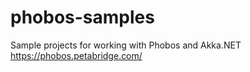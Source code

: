 # phobos-samples
Sample projects for working with Phobos and Akka.NET https://phobos.petabridge.com/
